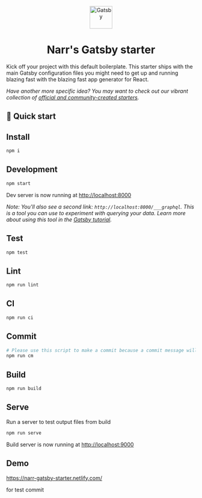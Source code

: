 <p align="center">
  <a href="https://www.gatsbyjs.org">
    <img alt="Gatsby" src="https://www.gatsbyjs.org/monogram.svg" width="60" />
  </a>
</p>
<h1 align="center">
  Narr's Gatsby starter
</h1>

Kick off your project with this default boilerplate. This starter ships with the main Gatsby configuration files you might need to get up and running blazing fast with the blazing fast app generator for React.

_Have another more specific idea? You may want to check out our vibrant collection of [official and community-created starters](https://www.gatsbyjs.org/docs/gatsby-starters/)._

## 🚀 Quick start

## Install

```sh
npm i
```

## Development

```sh
npm start
```

Dev server is now running at <http://localhost:8000>

_Note: You'll also see a second link: _`http://localhost:8000/___graphql`_. This is a tool you can use to experiment with querying your data. Learn more about using this tool in the [Gatsby tutorial](https://www.gatsbyjs.org/tutorial/part-five/#introducing-graphiql)._

## Test

```sh
npm test
```

## Lint

```sh
npm run lint
```

## CI

```sh
npm run ci
```

## Commit

```sh
# Please use this script to make a commit because a commit message will be linted by commitlint.
npm run cm
```

## Build

```sh
npm run build
```

## Serve

Run a server to test output files from build

```sh
npm run serve
```

Build server is now running at <http://localhost:9000>

## Demo

<https://narr-gatsby-starter.netlify.com/>

for test commit
